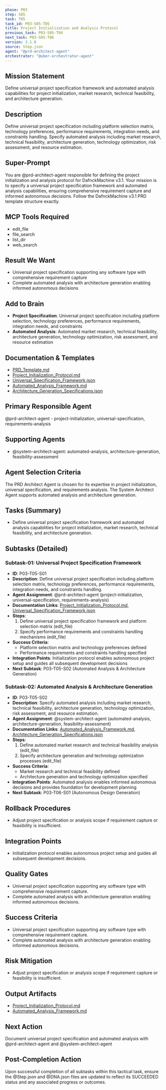```yaml
---
phase: P03
step: S05
task: T05
task_id: P03-S05-T05
title: Project Initialization and Analysis Protocol
previous_task: P03-S05-T04
next_task: P03-S05-T06
version: 3.1.0
source: Step.json
agent: "@prd-architect-agent"
orchestrator: "@uber-orchestrator-agent"
---
```


## Mission Statement
Define universal project specification framework and automated analysis capabilities for project initialization, market research, technical feasibility, and architecture generation.

## Description
Define universal project specification including platform selection matrix, technology preferences, performance requirements, integration needs, and constraints handling. Specify automated analysis including market research, technical feasibility, architecture generation, technology optimization, risk assessment, and resource estimation.

## Super-Prompt
You are @prd-architect-agent responsible for defining the project initialization and analysis protocol for DafnckMachine v3.1. Your mission is to specify a universal project specification framework and automated analysis capabilities, ensuring comprehensive requirement capture and informed autonomous decisions. Follow the DafnckMachine v3.1 PRD template structure exactly.

## MCP Tools Required
- edit_file
- file_search
- list_dir
- web_search

## Result We Want
- Universal project specification supporting any software type with comprehensive requirement capture
- Complete automated analysis with architecture generation enabling informed autonomous decisions

## Add to Brain
- **Project Specification**: Universal project specification including platform selection, technology preferences, performance requirements, integration needs, and constraints
- **Automated Analysis**: Automated market research, technical feasibility, architecture generation, technology optimization, risk assessment, and resource estimation

## Documentation & Templates
- [PRD_Template.md](mdc:01_Machine/04_Documentation/Doc/Phase_3/PRD_Template.md)
- [Project_Initialization_Protocol.md](mdc:01_Machine/04_Documentation/Doc/Phase_3/05_PRD_Generator/Project_Initialization_Protocol.md)
- [Universal_Specification_Framework.json](mdc:01_Machine/04_Documentation/Doc/Phase_3/05_PRD_Generator/Universal_Specification_Framework.json)
- [Automated_Analysis_Framework.md](mdc:01_Machine/04_Documentation/Doc/Phase_3/05_PRD_Generator/Automated_Analysis_Framework.md)
- [Architecture_Generation_Specifications.json](mdc:01_Machine/04_Documentation/Doc/Phase_3/05_PRD_Generator/Architecture_Generation_Specifications.json)

## Primary Responsible Agent
@prd-architect-agent - project-initialization, universal-specification, requirements-analysis

## Supporting Agents
- @system-architect-agent: automated-analysis, architecture-generation, feasibility-assessment

## Agent Selection Criteria
The PRD Architect Agent is chosen for its expertise in project initialization, universal specification, and requirements analysis. The System Architect Agent supports automated analysis and architecture generation.

## Tasks (Summary)
- Define universal project specification framework and automated analysis capabilities for project initialization, market research, technical feasibility, and architecture generation.

## Subtasks (Detailed)
### Subtask-01: Universal Project Specification Framework
- **ID**: P03-T05-S01
- **Description**: Define universal project specification including platform selection matrix, technology preferences, performance requirements, integration needs, and constraints handling.
- **Agent Assignment**: @prd-architect-agent (project-initialization, universal-specification, requirements-analysis)
- **Documentation Links**: [Project_Initialization_Protocol.md](mdc:01_Machine/04_Documentation/Doc/Phase_3/05_PRD_Generator/Project_Initialization_Protocol.md), [Universal_Specification_Framework.json](mdc:01_Machine/04_Documentation/Doc/Phase_3/05_PRD_Generator/Universal_Specification_Framework.json)
- **Steps**:
    1. Define universal project specification framework and platform selection matrix (edit_file)
    2. Specify performance requirements and constraints handling mechanisms (edit_file)
- **Success Criteria**:
    - Platform selection matrix and technology preferences defined
    - Performance requirements and constraints handling specified
- **Integration Points**: Initialization protocol enables autonomous project setup and guides all subsequent development decisions
- **Next Subtask**: P03-T05-S02 (Automated Analysis & Architecture Generation)

### Subtask-02: Automated Analysis & Architecture Generation
- **ID**: P03-T05-S02
- **Description**: Specify automated analysis including market research, technical feasibility, architecture generation, technology optimization, risk assessment, and resource estimation.
- **Agent Assignment**: @system-architect-agent (automated-analysis, architecture-generation, feasibility-assessment)
- **Documentation Links**: [Automated_Analysis_Framework.md](mdc:01_Machine/04_Documentation/Doc/Phase_3/05_PRD_Generator/Automated_Analysis_Framework.md), [Architecture_Generation_Specifications.json](mdc:01_Machine/04_Documentation/Doc/Phase_3/05_PRD_Generator/Architecture_Generation_Specifications.json)
- **Steps**:
    1. Define automated market research and technical feasibility analysis (edit_file)
    2. Specify architecture generation and technology optimization processes (edit_file)
- **Success Criteria**:
    - Market research and technical feasibility defined
    - Architecture generation and technology optimization specified
- **Integration Points**: Automated analysis enables informed autonomous decisions and provides foundation for development planning
- **Next Subtask**: P03-T06-S01 (Autonomous Design Generation)

## Rollback Procedures
- Adjust project specification or analysis scope if requirement capture or feasibility is insufficient.

## Integration Points
- Initialization protocol enables autonomous project setup and guides all subsequent development decisions.

## Quality Gates
- Universal project specification supporting any software type with comprehensive requirement capture.
- Complete automated analysis with architecture generation enabling informed autonomous decisions.

## Success Criteria
- Universal project specification supporting any software type with comprehensive requirement capture.
- Complete automated analysis with architecture generation enabling informed autonomous decisions.

## Risk Mitigation
- Adjust project specification or analysis scope if requirement capture or feasibility is insufficient.

## Output Artifacts
- [Project_Initialization_Protocol.md](mdc:01_Machine/04_Documentation/vision/Phase_3/05_PRD_Generator/Project_Initialization_Protocol.md)
- [Automated_Analysis_Framework.md](mdc:01_Machine/04_Documentation/vision/Phase_3/05_PRD_Generator/Automated_Analysis_Framework.md)

## Next Action
Document universal project specification and automated analysis with @prd-architect-agent and @system-architect-agent

## Post-Completion Action
Upon successful completion of all subtasks within this tactical task, ensure the @Step.json and @DNA.json files are updated to reflect its SUCCEEDED status and any associated progress or outcomes. 